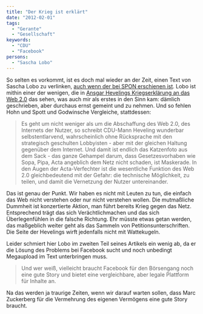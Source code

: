 ```yaml
---
title: "Der Krieg ist erklärt"
date: "2012-02-01"
tags:
  - "Gerante"
  - "Gesellschaft"
keywords:
  - "CDU"
  - "Facebook"
persons:
  - "Sascha Lobo"
---
```


So selten es vorkommt, ist es doch mal wieder an der Zeit, einen Text von Sascha Lobo zu verlinken, [auch wenn der bei SPON erschienen ist](http://www.spiegel.de/netzwelt/netzpolitik/0,1518,812381,00.html). Lobo ist mithin einer der wenigen, die in [Ansgar Hevelings Kriegserklärung an das Web 2.0](http://www.handelsblatt.com/meinung/gastbeitraege/gastkommentar-netzgemeinde-ihr-werdet-den-kampf-verlieren/6127434.html) das sehen, was auch mir als erstes in den Sinn kam: dämlich geschrieben, aber durchaus ernst gemeint und zu nehmen. Und so fehlen Hohn und Spott und Godwinsche Vergleiche, stattdessen:

> Es geht um nicht weniger als um die Abschaffung des Web 2.0, des Internets der Nutzer, so schreibt CDU-Mann Heveling wunderbar selbstentlarvend, wahrscheinlich ohne Rücksprache mit den strategisch geschulten Lobbyisten - aber mit der gleichen Haltung gegenüber dem Internet. Und damit ist endlich das Katzenfoto aus dem Sack - das ganze Gehampel darum, dass Gesetzesvorhaben wie Sopa, Pipa, Acta angeblich dem Netz nicht schaden, ist Maskerade. In den Augen der Acta-Verfechter ist die wesentliche Funktion des Web 2.0 gleichbedeutend mit der Gefahr: die technische Möglichkeit, zu teilen, und damit die Vernetzung der Nutzer untereinander.

Das ist genau der Punkt. Wir haben es nicht mit Leuten zu tun, die einfach das Web nicht verstehen oder nur nicht verstehen wollen. Die mutmaßliche Dummheit ist konzertierte Aktion, man führt bereits Krieg gegen das Netz. Entsprechend trägt das sich Verächtlichmachen und das sich Überlegenfühlen in die falsche Richtung. Ehr müsste etwas getan werden, das maßgeblich weiter geht als das Sammeln von Petitionsunterschriften. Die Seite der Hevelings wirft jedenfalls nicht mit Wattekugeln.

Leider schmiert hier Lobo im zweiten Teil seines Artikels ein wenig ab, da er die Lösung des Problems bei Facebook sucht und noch unbedingt Megaupload im Text unterbringen muss.

> Und wer weiß, vielleicht braucht Facebook für den Börsengang noch eine gute Story und bietet eine vergleichbare, aber legale Plattform für Inhalte an.

Na das werden ja traurige Zeiten, wenn wir darauf warten sollen, dass Marc Zuckerberg für die Vermehrung des eigenen Vermögens eine gute Story braucht.
